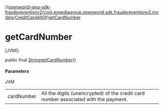 //[openworld-java-sdk-fraudpreventionv2](../../../index.md)/[com.expediagroup.openworld.sdk.fraudpreventionv2.models](../index.md)/[CreditCardAllOf](index.md)/[getCardNumber](get-card-number.md)

# getCardNumber

[JVM]\

public final [String](https://docs.oracle.com/javase/8/docs/api/java/lang/String.html)[getCardNumber](get-card-number.md)()

#### Parameters

JVM

| | |
|---|---|
| cardNumber | All the digits (unencrypted) of the credit card number associated with the payment. |
